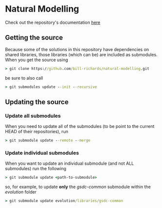 # Natural Modelling

Check out the repository's documentation [here](https://bill-richards.github.io/natural-modelling/)

## Getting the source

Because some of the solutions in this repository have dependencies on shared libraries, those libraries (which can be) are included as submodules. 
When you get the source using

```cmd
> git clone https://github.com/bill-richards/natural-modelling.git
```

be sure to also call

```cmd
> git submodules update --init --recursive
```

## Updating the source

### Update all submodules

When you need to update all of the submodules (to be point to the current HEAD of their repositories), run

```cmd
> git submodule update --remote --merge
```

### Update individual submodules

When you want to update an individual submodule (and not ALL submodules) run the following

```cmd
> git submodule update <path-to-submodule>
```

so, for example, to update **only** the _gsdc-common_ submodule within the _evolution_ folder

```cmd
> git submodule update evolution/libraries/gsdc-common
```
